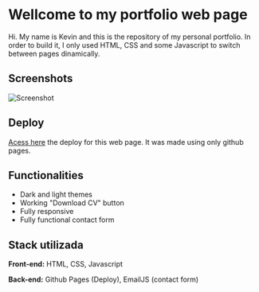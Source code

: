 # Wellcome to my portfolio web page

Hi. My name is Kevin and this is the repository of my personal portfolio. In order to build it, I only used HTML, CSS and some Javascript to switch between pages dinamically.

## Screenshots

![Screenshot](./img/portfolio-print.png)

## Deploy

[Acess here](https://keuwey.github.io/portfolio/) the deploy for this web page. It was made using only github pages.

## Functionalities

- Dark and light themes
- Working "Download CV" button
- Fully responsive
- Fully functional contact form

## Stack utilizada

**Front-end:** HTML, CSS, Javascript

**Back-end:** Github Pages (Deploy), EmailJS (contact form)
